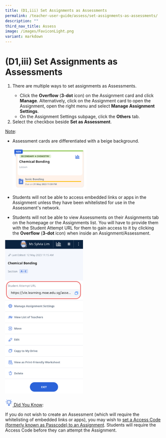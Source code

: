 ```yaml
---
title: (D1,iii) Set Assignments as Assessments
permalink: /teacher-user-guide/assess/set-assignments-as-assessments/
description: ""
third_nav_title: Assess
image: /images/FaviconLight.png
variant: markdown
---
```

<h1 id="set-assignments-as-assessments">(D1,iii) Set Assignments as Assessments</h1>
<ol>
<li>There are multiple ways to set assignments as Assessments.</li><ul>
<li>Click the <strong>Overflow</strong> (<strong>3-dot</strong> icon) on the Assignment card and click <strong>Manage</strong>. Alternatively, click on the Assignment card to open the Assignment, open the right menu and select <strong>Manage Assignment Settings</strong>.</li>
	<li>On the Assignment Settings subpage, click the <strong>Others</strong> tab.</li></ul>
<li>Select the checkbox beside <strong>Set as Assessment</strong>. </li>
</ol>
<p><u>Note</u>: </p>
<ul>
<li><p>Assessment cards are differentiated with a beige background.</p>
<p><img alt="Set Assignments as Assessments" style="width: 50%;" src="/images/2Teacher/As-Assessment.png"></p>
</li>
<li><p>Students will not be able to access embedded links or apps in the Assignment unless they have been whitelisted for use in the Assessment's network.</p>
</li>
<li>Students will not be able to view Assessments on their Assignments tab on the homepage or the Assignments list. You will have to provide them with the Student Attempt URL for them to gain access to it by clicking the <strong>Overflow</strong> (<strong>3-dot</strong> icon) when inside an Assignment/Assessment.</li>
</ul>
<p><img alt="Set Assignments as Assessments" style="width: 50%;" src="/images/2Teacher/As-AssessmentURL.png"></p>
<u><img style="width:1.5rem; display: inline;" src="/images/Icons/Bulb32.svg"> Did You Know</u>:
<p>If you do not wish to create an Assessment (which will require the whitelisting of embedded links or apps), you may wish to <a target="_blank" href="/teacher-user-guide/assess/add-and-view-access-codes/">set a Access Code (formerly known as Passcode) to an Assignment</a>. Students will require the Access Code before they can attempt the Assignment.</p>